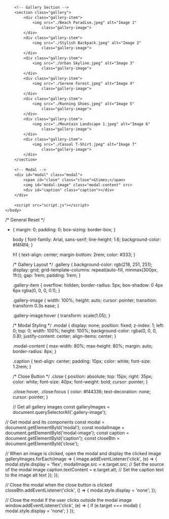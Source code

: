 <!DOCTYPE html>
<html lang="en">
    <head>
        <meta charset="UTF-8">
        <meta name="viewport" content="width=device-width, initial-scale=1.0">
        <title>Interactive Photo Gallery</title>
        <link rel="stylesheet" href="styles.css">
    </head>
    <body>

        <!-- Gallery Section -->
        <section class="gallery">
            <div class="gallery-item">
                <img src="./Beach Paradise.jpeg" alt="Image 1"
                    class="gallery-image">
            </div>
            <div class="gallery-item">
                <img src="./Stylish Backpack.jpeg" alt="Image 2"
                    class="gallery-image">
            </div>
            <div class="gallery-item">
                <img src="./Urban Skyline.jpeg" alt="Image 3"
                    class="gallery-image">
            </div>
            <div class="gallery-item">
                <img src="./Serene Forest.jpeg" alt="Image 4"
                    class="gallery-image">
            </div>
            <div class="gallery-item">
                <img src="./Running Shoes.jpeg" alt="Image 5"
                    class="gallery-image">
            </div>
            <div class="gallery-item">
                <img src="./Mountain Landscape 1.jpeg" alt="Image 6"
                    class="gallery-image">
            </div>
            <div class="gallery-item">
                <img src="./Casual T-Shirt.jpeg" alt="Image 7"
                    class="gallery-image">
            </div>
        </section>

        <!-- Modal -->
        <div id="modal" class="modal">
            <span id="close" class="close">&times;</span>
            <img id="modal-image" class="modal-content" src>
            <div id="caption" class="caption"></div>
        </div>

        <script src="script.js"></script>
    </body>
</html>



/* General Reset */
* {
    margin: 0;
    padding: 0;
    box-sizing: border-box;
  }
  
  body {
    font-family: Arial, sans-serif;
    line-height: 1.6;
    background-color: #f4f4f4;
  }
  
  h1 {
    text-align: center;
    margin-bottom: 2rem;
    color: #333;
  }
  
  /* Gallery Layout */
  .gallery {
    background-color: rgb(218, 251, 251);
    display: grid;
    grid-template-columns: repeat(auto-fill, minmax(300px, 1fr));
    gap: 1rem;
    padding: 1rem;
  }
  
  .gallery-item {
    overflow: hidden;
    border-radius: 5px;
    box-shadow: 0 4px 6px rgba(0, 0, 0, 0.1);
  }
  
  .gallery-image {
    width: 100%;
    height: auto;
    cursor: pointer;
    transition: transform 0.3s ease;
  }
  
  .gallery-image:hover {
    transform: scale(1.05);
  }
  
  /* Modal Styling */
  .modal {
    display: none;
    position: fixed;
    z-index: 1;
    left: 0;
    top: 0;
    width: 100%;
    height: 100%;
    background-color: rgba(0, 0, 0, 0.8);
    justify-content: center;
    align-items: center;
  }
  
  .modal-content {
    max-width: 80%;
    max-height: 80%;
    margin: auto;
    border-radius: 8px;
  }
  
  .caption {
    text-align: center;
    padding: 10px;
    color: white;
    font-size: 1.2rem;
  }
  
  /* Close Button */
  .close {
    position: absolute;
    top: 15px;
    right: 35px;
    color: white;
    font-size: 40px;
    font-weight: bold;
    cursor: pointer;
  }
  
  .close:hover,
  .close:focus {
    color: #f44336;
    text-decoration: none;
    cursor: pointer;
  }




  // Get all gallery images
const galleryImages = document.querySelectorAll('.gallery-image');

// Get modal and its components
const modal = document.getElementById('modal');
const modalImage = document.getElementById('modal-image');
const caption = document.getElementById('caption');
const closeBtn = document.getElementById('close');

// When an image is clicked, open the modal and display the clicked image
galleryImages.forEach(image => {
  image.addEventListener('click', (e) => {
    modal.style.display = 'flex';
    modalImage.src = e.target.src; // Set the source of the modal image
    caption.textContent = e.target.alt; // Set the caption text to the image alt text
  });
});

// Close the modal when the close button is clicked
closeBtn.addEventListener('click', () => {
  modal.style.display = 'none';
});

// Close the modal if the user clicks outside the modal image
window.addEventListener('click', (e) => {
  if (e.target === modal) {
    modal.style.display = 'none';
  }
});
